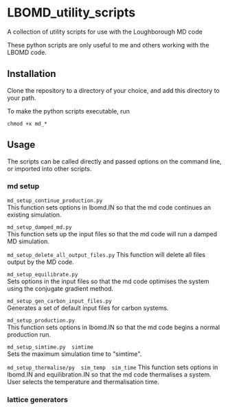 # LBOMD_utility_scripts
A collection of utility scripts for use with the Loughborough MD code

These python scripts are only useful to me and others working with the LBOMD code.


## Installation

Clone the repository to a directory of your choice, and add this directory to your path.

To make the python scripts executable, run

`chmod +x md_*`


## Usage

The scripts can be called directly and passed options on the command line, or imported into other scripts.

### md setup

`md_setup_continue_production.py`  
This function sets options in lbomd.IN so that the md code continues an existing simulation.

`md_setup_damped_md.py`  
This function sets up the input files so that the md code will run a damped MD simulation.

`md_setup_delete_all_output_files.py`
This function will delete all files output by the MD code.

`md_setup_equilibrate.py`  
Sets options in the input files so that the md code optimises the system using the conjugate gradient method.

`md_setup_gen_carbon_input_files.py`   
Generates a set of default input files for carbon systems.

`md_setup_production.py`  
This function sets options in lbomd.IN so that the md code begins a normal production run.

`md_setup_simtime.py  simtime`  
Sets the maximum simulation time to "simtime".

`md_setup_thermalise/py  sim_temp  sim_time`
This function sets options in lbomd.IN and equilibration.IN so that the md code thermalises a system.  User selects the temperature and thermalisation time.

### lattice generators




